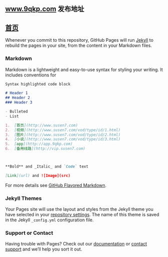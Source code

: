 ## www.9qkp.com 发布地址

## [首页](http://www.susen7.com)

Whenever you commit to this repository, GitHub Pages will run [Jekyll](https://jekyllrb.com/) to rebuild the pages in your site, from the content in your Markdown files.

### Markdown

Markdown is a lightweight and easy-to-use syntax for styling your writing. It includes conventions for

```markdown
Syntax highlighted code block

# Header 1
## Header 2
### Header 3

- Bulleted
- List

1.  [首页](http://www.susen7.com)
2.  [视频](http://www.susen7.com/vod/type/id/1.html)
3.  [图片](http://www.susen7.com/vod/type/id/2.html)
4.  [小说](http://www.susen7.com/vod/type/id/3.html)
5.  [app](http://app.9qkp.com)
6.  [备用线路](http://vip.susen7.com)



**Bold** and _Italic_ and `Code` text

[Link](url) and ![Image](src)
```

For more details see [GitHub Flavored Markdown](https://guides.github.com/features/mastering-markdown/).

### Jekyll Themes

Your Pages site will use the layout and styles from the Jekyll theme you have selected in your [repository settings](https://github.com/9qkp/www.9qkp.com/settings). The name of this theme is saved in the Jekyll `_config.yml` configuration file.

### Support or Contact

Having trouble with Pages? Check out our [documentation](https://help.github.com/categories/github-pages-basics/) or [contact support](https://github.com/contact) and we’ll help you sort it out.
